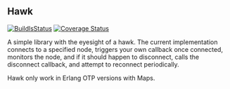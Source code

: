 ## Hawk
[![BuildlsStatus](https://travis-ci.org/ruanpienaar/hawk.svg?branch=master)](https://travis-ci.org/ruanpienaar/hawk)
[![Coverage Status](https://coveralls.io/repos/github/ruanpienaar/hawk/badge.svg?branch=master)](https://coveralls.io/github/ruanpienaar/hawk?branch=master)

A simple library with the eyesight of a hawk.
The current implementation connects to a specified node,
triggers your own callback once connected, monitors the node, and if it should
happen to disconnect, calls the disconnect callback, and attempt to reconnect periodically.

Hawk only work in Erlang OTP versions with Maps.